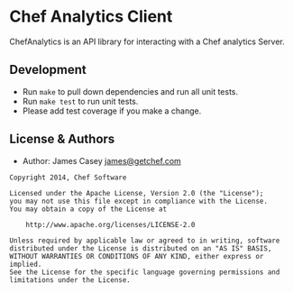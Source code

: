 Chef Analytics Client
==============

ChefAnalytics is an API library for interacting with a Chef analytics Server.

Development
-----------

+ Run `make` to pull down dependencies and run all unit tests.
+ Run `make test` to run unit tests.
+ Please add test coverage if you make a change.

License & Authors
-----------------
- Author: James Casey <james@getchef.com>

```text
Copyright 2014, Chef Software

Licensed under the Apache License, Version 2.0 (the "License");
you may not use this file except in compliance with the License.
You may obtain a copy of the License at

    http://www.apache.org/licenses/LICENSE-2.0

Unless required by applicable law or agreed to in writing, software
distributed under the License is distributed on an "AS IS" BASIS,
WITHOUT WARRANTIES OR CONDITIONS OF ANY KIND, either express or implied.
See the License for the specific language governing permissions and
limitations under the License.
```

